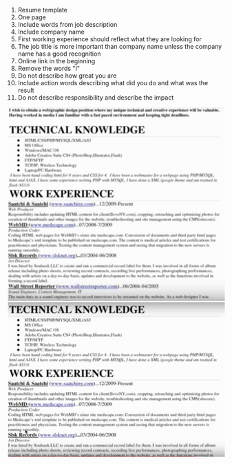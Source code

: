 1. Resume template      
2. One page      
3. Include words from job description      
4. Include company name      
5. First working experience should reflect what they are looking for      
6. The job title is more important than company name unless the company name has a good recognition        
7. Online link in the beginning      
8. Remove the words "I"        
9. Do not describe how great you are      
10. Include action words describing what did you do and what was the result        
11. Do not describe responsibility and describe the impact        
                              

<img src="Lecture1 Resume.png" alt="Resume" style="zoom:50%;" /> 
<img src="Lecture1 WorkingResume.png" alt="Resume" style="zoom:50%;" />           

        
      
        
       
